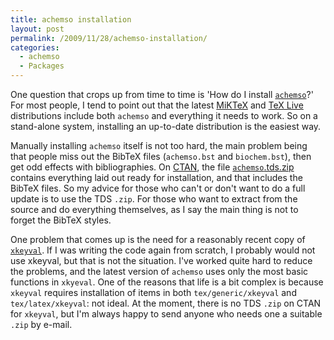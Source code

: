 ```yaml
---
title: achemso installation
layout: post
permalink: /2009/11/28/achemso-installation/
categories:
  - achemso
  - Packages
---
```

One question that crops up from time to time is 'How do I install [`achemso`](https://ctan.org/pkg/achemso)?' For most people, I tend to point out that the latest [MiKTeX](https://www.miktex.org/) and [TeX Live](https://tug.org/texlive/) distributions include both `achemso` and everything it needs to work. So on a stand-alone system, installing an up-to-date distribution is the easiest way.

Manually installing `achemso` itself is not too hard, the main problem being that people miss out the BibTeX files (`achemso.bst` and `biochem.bst`), then get odd effects with bibliographies. On [CTAN](https://www.ctan.org), the file [`achemso`.tds.zip](http://www.ctan.org/cgi-bin/filenameSearch.py?filename=`achemso`.tds.zip&amp;Search=Search) contains everything laid out ready for installation, and that includes the BibTeX files. So my advice for those who can't or don't want to do a full update is to use the TDS `.zip`. For those who want to extract from the source and do everything themselves, as I say the main thing is not to forget the BibTeX styles.

One problem that comes up is the need for a reasonably recent copy of [`xkeyval`](https://ctan.org/pkg/xkeyval). If I was writing the code again from scratch, I probably would not use xkeyval, but that is not the situation. I've worked quite hard to reduce the problems, and the latest version of `achemso` uses only the most basic functions in `xkyeval`. One of the reasons that life is a bit complex is because `xkeyval` requires installation of items in both `tex/generic/xkeyval` and `tex/latex/xkeyval`: not ideal. At the moment, there is no TDS `.zip` on CTAN for `xkeyval`, but I'm always happy to send anyone who needs one a suitable `.zip` by e-mail.
